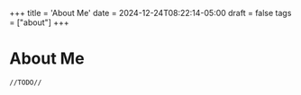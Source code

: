 +++
title = 'About Me'
date = 2024-12-24T08:22:14-05:00
draft = false
tags = ["about"]
+++

# About Me


`//TODO//`
